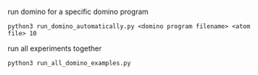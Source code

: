 run domino for a specific domino program
```
python3 run_domino_automatically.py <domino program filename> <atom file> 10 
```

run all experiments together
```
python3 run_all_domino_examples.py
```

